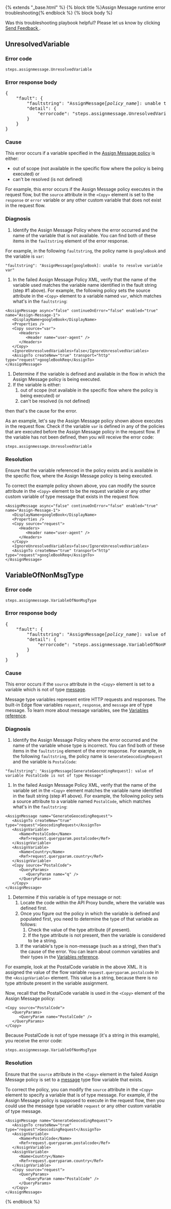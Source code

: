 {% extends "_base.html" %} {% block title %}Assign Message runtime error troubleshooting{% endblock %} {% block body %}

<aside class="note">Was this troubleshooting playbook helpful? Please let us know
  by clicking <a href="" class="google-feedback"
   data-p="1636213" data-b="docsite" data-context="troubleshooting-feedback">
  Send Feedback 
</a>.</aside>

## UnresolvedVariable


### Error code

```
steps.assignmessage.UnresolvedVariable
```

### Error response body

<pre class="prettyprint">
{
    "fault": {
        "faultstring": "AssignMessage[<var>policy_name</var>]: unable to resolve variable [<var>variable_name</var>]",
        "detail": {
            "errorcode": "steps.assignmessage.UnresolvedVariable"
        }
    }
}
</pre>


### Cause

This error occurs if a variable specified in the [Assign Message policy](/api-platform/reference/policies/assign-message-policy) is either:


*   out of scope (not available in the specific flow where the policy is being executed) or
*   can't be resolved (is not defined)

For example, this error occurs if the Assign Message policy executes in the request flow, but the `source` attribute in the `<Copy>` element is set to the `response` or `error` variable or any other custom variable that does not exist in the request flow.


### Diagnosis



1.  Identify the Assign Message Policy where the error occurred and the name of the variable that is not available. You can find both of these items in the `faultstring` element of the error response. 

  For example, in the following `faultstring`, the policy name is `googleBook` and the variable is `var`:

  ```
  "faultstring": "AssignMessage[googleBook]: unable to resolve variable var"
  ```



1.  In the failed Assign Message Policy XML, verify that the name of the variable used matches the variable name identified in the fault string (step #1 above). For example, the following policy sets the source attribute in the `<Copy>` element to a variable named `var`, which matches what's in the `faultstring`:

  ```
  <AssignMessage async="false" continueOnError="false" enabled="true" name="Assign-Message-1">
     <DisplayName>googleBook</DisplayName>
     <Properties />
     <Copy source="var">
        <Headers>
           <Header name="user-agent" />
        </Headers>
     </Copy>
     <IgnoreUnresolvedVariables>false</IgnoreUnresolvedVariables>
     <AssignTo createNew="true" transport="http" type="request">googleBookReq</AssignTo>
  </AssignMessage>
  ```


1.  Determine if the variable is defined and available in the flow in which the Assign Message policy is being executed.
1.  If the variable is either:
    1.  out of scope (not available in the specific flow where the policy is being executed) or
    1.  can't be resolved (is not defined)

  then that's the cause for the error.

  As an example, let's say the Assign Message policy shown above executes in the request flow. Check if the variable `var` is defined in any of the policies that are executed before the Assign Message policy in the request flow. If the variable has not been defined, then you will receive the error code:

  ```
  steps.assignmessage.UnresolvedVariable
  ```


### Resolution

Ensure that the variable referenced in the policy exists and is available in the specific flow, where the Assign Message policy is being executed. 

To correct the example policy shown above, you can modify the source attribute in the `<Copy>` element to be the request variable or any other custom variable of type message that exists in the request flow.

```
<AssignMessage async="false" continueOnError="false" enabled="true" name="Assign-Message-1">
   <DisplayName>googleBook</DisplayName>
   <Properties />
   <Copy source="request">
      <Headers>
         <Header name="user-agent" />
      </Headers>
   </Copy>
   <IgnoreUnresolvedVariables>false</IgnoreUnresolvedVariables>
   <AssignTo createNew="true" transport="http" type="request">googleBookReq</AssignTo>
</AssignMessage>
```




## VariableOfNonMsgType


### Error code

```
steps.assignmessage.VariableOfNonMsgType
```


### Error response body

<pre class="prettyprint">
{
    "fault": {
        "faultstring": "AssignMessage[<var>policy_name</var>]: value of variable [<var>variable</var>] is not of type Message",
        "detail": {
            "errorcode": "steps.assignmessage.VariableOfNonMsgType"
        }
    }
}
</pre>


### Cause

This error occurs if the `source` attribute in the `<Copy>` element is set to a variable which is not of type [message](/api-platform/reference/variables-reference#messagevariables). 

Message type variables represent entire HTTP requests and responses. The built-in Edge flow variables `request`, `response`, and `message` are of type message. To learn more about message variables, see the [Variables reference](/api-platform/reference/variables-reference#messagevariables).


### Diagnosis



1.  Identify the Assign Message Policy where the error occurred and the name of the variable whose type is incorrect. You can find both of these items in the `faultstring` element of the error response. For example, in the following `faultstring`, the policy name is `GenerateGeocodingRequest` and the variable is `PostalCode`:

  ```
  "faultstring": "AssignMessage[GenerateGeocodingRequest]: value of variable PostalCode is not of type Message"
  ```


1.  In the failed Assign Message Policy XML, verify that the name of the variable set in the `<Copy>` element matches the variable name identified in the fault string (step #1 above). For example, the following policy sets a source attribute to a variable named `PostalCode`, which matches what's in the `faultstring`:

  ```
  <AssignMessage name="GenerateGeocodingRequest">
     <AssignTo createNew="true" type="request">GeocodingRequest</AssignTo>
     <AssignVariable>
        <Name>PostalCode</Name>
        <Ref>request.queryparam.postalcode</Ref>
     </AssignVariable>
     <AssignVariable>
        <Name>Country</Name>
        <Ref>request.queryparam.country</Ref>
     </AssignVariable>
     <Copy source="PostalCode">
        <QueryParams>
           <QueryParam name="q" />
        </QueryParams>
     </Copy>
  </AssignMessage>
  ```


1.  Determine if this variable is of type message or not:
    1.  Locate the code within the API Proxy bundle, where the variable was defined first.
    1.  Once you figure out the policy in which the variable is defined and populated first, you need to determine the type of that variable as follows:
        1.  Check the value of the type attribute (if present).
        1.  If the type attribute is not present, then the variable is considered to be a string.
    1.  If the variable's type is non-message (such as a string), then that's the cause of the error. You can learn about common variables and their types in the [Variables reference](https://docs.apigee.com/api-platform/reference/variables-reference).

  For example,  look at the PostalCode variable in the above XML. It is assigned the value of the flow variable `request.queryparam.postalcode` in the `<AssignVariable>` element. This value is a string, because there is no type attribute present in the variable assignment.

  Now, recall that the PostalCode variable is used in the `<Copy>` element of the Assign Message policy:

  ```
  <Copy source="PostalCode">
     <QueryParams>
        <QueryParam name="PostalCode" />
     </QueryParams>
  </Copy>
  ```

  Because PostalCode is not of type message (it's a string in this example), you receive the error code: 

  ```
  steps.assignmessage.VariableOfNonMsgType
  ```


### Resolution

Ensure that the `source` attribute in the `<Copy>` element in the failed Assign Message policy is set to a [message](/api-platform/reference/variables-reference#messagevariables) type flow variable that exists.

To correct the policy, you can modify the `source` attribute in the `<Copy>` element to specify a variable that is of type message. For example, if the Assign Message policy is supposed to execute in the request flow, then you could use the message type variable `request` or any other custom variable of type message.

```
<AssignMessage name="GenerateGeocodingRequest">
   <AssignTo createNew="true" type="request">GeocodingRequest</AssignTo>
   <AssignVariable>
      <Name>PostalCode</Name>
      <Ref>request.queryparam.postalcode</Ref>
   </AssignVariable>
   <AssignVariable>
      <Name>Country</Name>
      <Ref>request.queryparam.country</Ref>
   </AssignVariable>
   <Copy source="request">
      <QueryParams>
         <QueryParam name="PostalCode" />
      </QueryParams>
   </Copy>
</AssignMessage>
```

{% endblock %}
